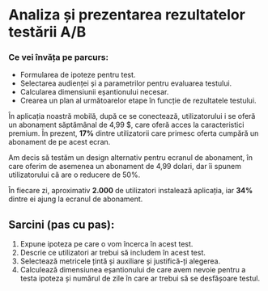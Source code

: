 #  Analiza și prezentarea rezultatelor testării A/B 

### Ce vei învăța pe parcurs:

- Formularea de ipoteze pentru test.
- Selectarea audienței și a parametrilor pentru evaluarea testului.
- Calcularea dimensiunii eșantionului necesar.
- Crearea un plan al următoarelor etape în funcție de rezultatele testului.

În aplicația noastră mobilă, după ce se conectează, utilizatorului i se oferă un abonament săptămânal de 4,99 $, care oferă acces la caracteristici premium. În prezent, **17%** dintre utilizatorii care primesc oferta cumpără un abonament de pe acest ecran.

Am decis să testăm un design alternativ pentru ecranul de abonament, în care oferim de asemenea un abonament de 4,99 dolari, dar îi spunem utilizatorului că are o reducere de 50%.

În fiecare zi, aproximativ **2.000** de utilizatori instalează aplicația, iar **34%** dintre ei ajung la ecranul de abonament.

## **Sarcini (pas cu pas):**
1. Expune ipoteza pe care o vom încerca în acest test.
2. Descrie ce utilizatori ar trebui să includem în acest test.
3. Selectează metricele țintă și auxiliare și justifică-ți alegerea.
4. Calculează dimensiunea eșantionului de care avem nevoie pentru a testa ipoteza și numărul de zile în care ar trebui să se desfășoare testul.
